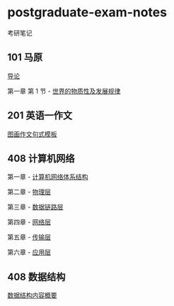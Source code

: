 # postgraduate-exam-notes

考研笔记



## 101 马原

[导论](https://github.com/LeopoldChou/postgraduate-exam-notes/blob/main/101-%E6%94%BF%E6%B2%BB/1-%E9%A9%AC%E5%8E%9F/png/0-%E5%AF%BC%E8%AE%BA.png)

第一章 第 1 节 - [世界的物质性及发展规律](https://github.com/LeopoldChou/postgraduate-exam-notes/blob/main/101-%E6%94%BF%E6%B2%BB/1-%E9%A9%AC%E5%8E%9F/png/1-%E4%B8%96%E7%95%8C%E7%9A%84%E7%89%A9%E8%B4%A8%E6%80%A7%E5%8F%8A%E5%8F%91%E5%B1%95%E8%A7%84%E5%BE%8B.png)



## 201 英语一作文

[图画作文句式模板](#)



## 408 计算机网络

第一章 - [计算机网络体系结构](https://github.com/LeopoldChou/postgraduate-exam-notes/blob/main/408-%E8%AE%A1%E7%A7%91/1-%E8%AE%A1%E7%BD%91/1-%E8%AE%A1%E7%AE%97%E6%9C%BA%E7%BD%91%E7%BB%9C.md)

第二章 - [物理层](https://github.com/LeopoldChou/postgraduate-exam-notes/blob/main/408-%E8%AE%A1%E7%A7%91/1-%E8%AE%A1%E7%BD%91/2-%E7%89%A9%E7%90%86%E5%B1%82.md)

第三章 - [数据链路层](https://github.com/LeopoldChou/postgraduate-exam-notes/blob/main/408-%E8%AE%A1%E7%A7%91/1-%E8%AE%A1%E7%BD%91/3-%E6%95%B0%E6%8D%AE%E9%93%BE%E8%B7%AF%E5%B1%82.md)

第四章 - [网络层](https://github.com/LeopoldChou/postgraduate-exam-notes/blob/main/408-%E8%AE%A1%E7%A7%91/1-%E8%AE%A1%E7%BD%91/4-%E7%BD%91%E7%BB%9C%E5%B1%82.md)

第五章 - [传输层](https://github.com/LeopoldChou/postgraduate-exam-notes/blob/main/408-%E8%AE%A1%E7%A7%91/1-%E8%AE%A1%E7%BD%91/5-%E4%BC%A0%E8%BE%93%E5%B1%82.md)

第六章 - [应用层](https://github.com/LeopoldChou/postgraduate-exam-notes/blob/main/408-%E8%AE%A1%E7%A7%91/1-%E8%AE%A1%E7%BD%91/6-%E5%BA%94%E7%94%A8%E5%B1%82.md)



## 408 数据结构

[数据结构内容概要](https://github.com/LeopoldChou/postgraduate-exam-notes/blob/main/408-%E8%AE%A1%E7%A7%91/3-%E6%95%B0%E6%8D%AE%E7%BB%93%E6%9E%84/%E6%95%B0%E6%8D%AE%E7%BB%93%E6%9E%84.md)
